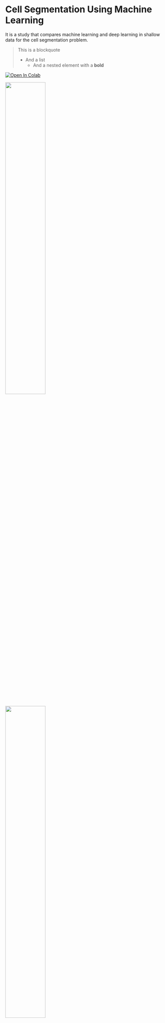 # Cell Segmentation Using Machine Learning
It is a study that compares machine learning and deep learning in shallow data for the cell segmentation problem.


<div class="alert alert-success" markdown="1">

> This is a blockquote
> - And a list
>     - And a nested element with a **bold**

</div>


[![Open In Colab](https://colab.research.google.com/assets/colab-badge.svg)](https://githubtocolab.com/mberkay0/cell-segmentation-with-machine-learning/blob/main/CellSegmentation.ipynb)


<div>
<img src="https://camo.githubusercontent.com/d55a437337d0e08c6a082714959253d80b81ce4e6c18e94688d9aff16e3bf2f8/68747470733a2f2f6c6d622e696e666f726d6174696b2e756e692d66726569627572672e64652f70656f706c652f726f6e6e656265722f752d6e65742f752d6e65742d6172636869746563747572652e706e67" width="50%"/>

<img src="https://d3i71xaburhd42.cloudfront.net/7447a957fe1a4922fb7e28cf672d3d84b2963d83/2-Figure1-1.png" width="50%"/>

<img src="https://chadrick-kwag.net/wp-content/uploads/2021/01/1.png" width="50%"/>

</div>


[Ronneberger, O., Fischer, P., & Brox, T. (2015, October). U-net: Convolutional networks for biomedical image segmentation. In International Conference on Medical image computing and computer-assisted intervention (pp. 234-241). Springer, Cham.](https://https://arxiv.org/pdf/1505.04597.pdf)

[Chaurasia, A., & Culurciello, E. (2017, December). Linknet: Exploiting encoder representations for efficient semantic segmentation. In 2017 IEEE Visual Communications and Image Processing (VCIP) (pp. 1-4). IEEE.](https://arxiv.org/pdf/1707.03718.pdf)

[Lin, T. Y., Dollár, P., Girshick, R., He, K., Hariharan, B., & Belongie, S. (2017). Feature pyramid networks for object detection. In Proceedings of the IEEE conference on computer vision and pattern recognition (pp. 2117-2125).](http://presentations.cocodataset.org/COCO17-Stuff-FAIR.pdf)
